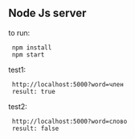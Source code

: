 Node Js server
---

to run: 
````
 npm install
 npm start
````
test1:
````
 http://localhost:5000?word=член
 result: true
````
test2:
````
 http://localhost:5000?word=слово
 result: false
````
